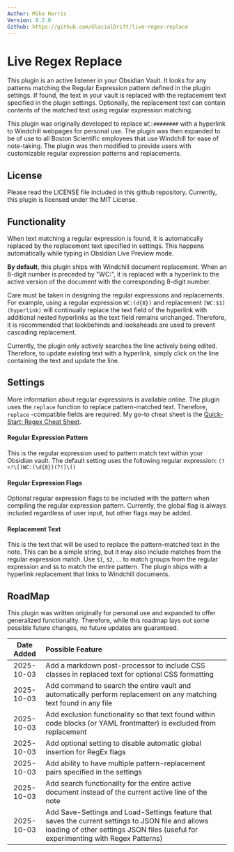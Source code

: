 ```yaml
---
Author: Mike Harris
Version: 0.2.0
Github: https://github.com/GlacialDrift/live-regex-replace
---
```


# Live Regex Replace

This plugin is an active listener in your Obsidian Vault. It looks for any patterns matching the Regular Expression pattern defined in the plugin settings. If found, the text in your vault is replaced with the replacement text specified in the plugin settings. Optionally, the replacement text can contain contents of the matched text using regular expression matching.

This plugin was originally developed to replace `WC:########` with a hyperlink to Windchill webpages for personal use. The plugin was then expanded to be of use to all Boston Scientific employees that use Windchill for ease of note-taking. The plugin was then modified to provide users with customizable regular expression patterns and replacements. 

## License

Please read the LICENSE file included in this github repository. Currently, this plugin is licensed under the MIT License.

## Functionality

When text matching a regular expression is found, it is automatically replaced by the replacement text specified in settings. This happens automatically while typing in Obsidian Live Preview mode.

**By default**, this plugin ships with Windchill document replacement. When an 8-digit number is preceded by "WC:", it is replaced with a hyperlink to the active version of the document with the corresponding 8-digit number.

Care must be taken in designing the regular expressions and replacements. For example, using a regular expression `WC:(d{8})` and replacement `[WC:$1](hyperlink)` will continually replace the text field of the hyperlink with additional nested hyperlinks as the text field remains unchanged. Therefore, it is recommended that lookbehinds and lookaheads are used to prevent cascading replacement.

Currently, the plugin only actively searches the line actively being edited. Therefore, to update existing text with a hyperlink, simply click on the line containing the text and update the line. 

## Settings

More information about regular expressions is available online. The plugin uses the `replace` function to replace pattern-matched text. Therefore, `replace` -compatible fields are required. My go-to cheat sheet is the [Quick-Start: Regex Cheat Sheet](https://www.rexegg.com/regex-quickstart.php).

#### Regular Expression Pattern

This is the regular expression used to pattern match text within your Obsidian vault. The default setting uses the following regular expression:
	`(?<!\[)WC:(\d{8})(?!]\()`

#### Regular Expression Flags

Optional regular expression flags to be included with the pattern when compiling the regular expression pattern. Currently, the global flag is always included regardless of user input, but other flags may be added.

#### Replacement Text

This is the text that will be used to replace the pattern-matched text in the note. This can be a simple string, but it may also include matches from the regular expression match. Use `$1`, `$2`, ... to match groups from the regular expression and `$&` to match the entire pattern. The plugin ships with a hyperlink replacement that links to Windchill documents.

## RoadMap

This plugin was written originally for personal use and expanded to offer generalized functionality. Therefore, while this roadmap lays out some possible future changes, no future updates are guaranteed.

| Date Added  | Possible Feature                                                                                                                                                                        |
|:-----------:|:----------------------------------------------------------------------------------------------------------------------------------------------------------------------------------------|
| 2025-10-03  | Add a markdown post-processor to include CSS classes in replaced text for optional CSS formatting                                                                                       |
| 2025-10-03  | Add command to search the entire vault and automatically perform replacement on any matching text found in any file                                                                     |
| 2025-10-03  | Add exclusion functionality so that text found within code blocks (or YAML frontmatter) is excluded from replacement                                                                    |
| 2025-10-03  | Add optional setting to disable automatic global insertion for RegEx flags                                                                                                              |
| 2025-10-03  | Add ability to have multiple pattern-replacement pairs specified in the settings                                                                                                        |
| 2025-10-03  | Add search functionality for the entire active document instead of the current active line of the note                                                                                  |
| 2025-10-03  | Add Save-Settings and Load-Settings feature that saves the current settings to JSON file and allows loading of other settings JSON files (useful for experimenting with Regex Patterns) |
